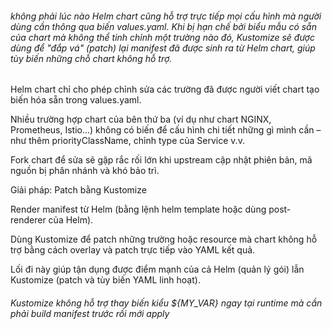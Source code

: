 ###### không phải lúc nào Helm chart cũng hỗ trợ trực tiếp mọi cấu hình mà người dùng cần thông qua biến values.yaml. Khi bị hạn chế bởi biểu mẫu có sẵn của chart mà không thể tinh chỉnh một trường nào đó, Kustomize sẽ được dùng để "đắp vá" (patch) lại manifest đã được sinh ra từ Helm chart, giúp tùy biến những chỗ chart không hỗ trợ.


Helm chart chỉ cho phép chỉnh sửa các trường đã được người viết chart tạo biến hóa sẵn trong values.yaml.

Nhiều trường hợp chart của bên thứ ba (ví dụ như chart NGINX, Prometheus, Istio...) không có biến để cấu hình chi tiết những gì mình cần – như thêm priorityClassName, chỉnh type của Service v.v.

Fork chart để sửa sẽ gặp rắc rối lớn khi upstream cập nhật phiên bản, mã nguồn bị phân nhánh và khó bảo trì.

Giải pháp: Patch bằng Kustomize

Render manifest từ Helm (bằng lệnh helm template hoặc dùng post-renderer của Helm).

Dùng Kustomize để patch những trường hoặc resource mà chart không hỗ trợ bằng cách overlay và patch trực tiếp vào YAML kết quả.

Lối đi này giúp tận dụng được điểm mạnh của cả Helm (quản lý gói) lẫn Kustomize (patch và tùy biến YAML linh hoạt).

###### Kustomize không hỗ trợ thay biến kiểu ${MY_VAR} ngay tại runtime mà cần phải build manifest trước rồi mới apply
